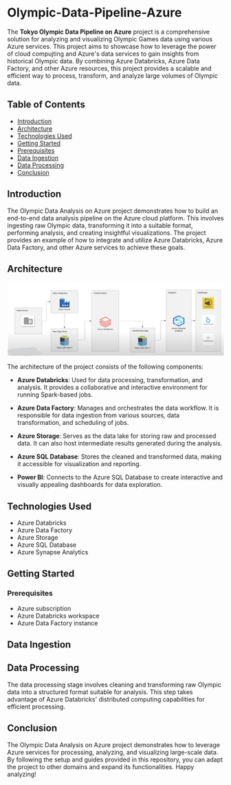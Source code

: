 # Olympic-Data-Pipeline-Azure

The **Tokyo Olympic Data Pipeline on Azure** project is a comprehensive solution for analyzing and visualizing Olympic Games data using various Azure services. This project aims to showcase how to leverage the power of cloud compujting and Azure's data services to gain insights from historical Olympic data. By combining Azure Databricks, Azure Data Factory, and other Azure resources, this project provides a scalable and efficient way to process, transform, and analyze large volumes of Olympic data.

## Table of Contents
- [Introduction](#introduction)
- [Architecture](#architecture)
- [Technologies Used](#technologies-used)
- [Getting Started](#getting-started)
- [Prerequisites](#prerequisites)
- [Data Ingestion](#data-ingestion)
- [Data Processing](#data-processing)
- [Conclusion](#conclusion)

## Introduction

The Olympic Data Analysis on Azure project demonstrates how to build an end-to-end data analysis pipeline on the Azure cloud platform. This involves ingesting raw Olympic data, transforming it into a suitable format, performing analysis, and creating insightful visualizations. The project provides an example of how to integrate and utilize Azure Databricks, Azure Data Factory, and other Azure services to achieve these goals.

## Architecture

![Architecture](images/arch.png)

The architecture of the project consists of the following components:

- **Azure Databricks**: Used for data processing, transformation, and analysis. It provides a collaborative and interactive environment for running Spark-based jobs.

- **Azure Data Factory**: Manages and orchestrates the data workflow. It is responsible for data ingestion from various sources, data transformation, and scheduling of jobs.

- **Azure Storage**: Serves as the data lake for storing raw and processed data. It can also host intermediate results generated during the analysis.

- **Azure SQL Database**: Stores the cleaned and transformed data, making it accessible for visualization and reporting.

- **Power BI**: Connects to the Azure SQL Database to create interactive and visually appealing dashboards for data exploration.

## Technologies Used

- Azure Databricks
- Azure Data Factory
- Azure Storage
- Azure SQL Database
- Azure Synapse Analytics


## Getting Started

### Prerequisites

- Azure subscription
- Azure Databricks workspace
- Azure Data Factory instance

## Data Ingestion


## Data Processing

The data processing stage involves cleaning and transforming raw Olympic data into a structured format suitable for analysis. This step takes advantage of Azure Databricks' distributed computing capabilities for efficient processing.

## Conclusion

The Olympic Data Analysis on Azure project demonstrates how to leverage Azure services for processing, analyzing, and visualizing large-scale data. By following the setup and guides provided in this repository, you can adapt the project to other domains and expand its functionalities. Happy analyzing!

